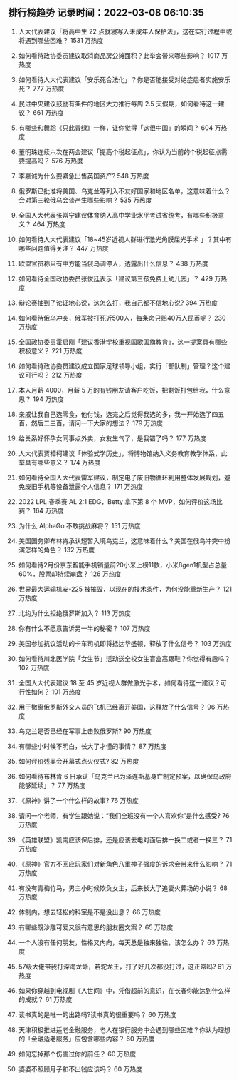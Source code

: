 
## 排行榜趋势 记录时间：2022-03-08 06:10:35
  
  1. 人大代表建议「将高中生 22 点就寝写入未成年人保护法」，这在实行过程中或将遇到哪些困难？ 1531 万热度
    
  2. 如何看待政协委员建议取消商品房公摊面积？此举会带来哪些影响？ 1017 万热度
    
  3. 如何看待人大代表建议「安乐死合法化」？你是否能接受对绝症患者实施安乐死？ 777 万热度
    
  4. 民进中央建议鼓励有条件的地区大力推行每周 2.5 天假期，如何看待这一建议？ 661 万热度
    
  5. 有哪些和舞蹈《只此青绿》一样，让你觉得「这很中国」的瞬间？ 604 万热度
    
  6. 董明珠连续六次在两会建议「提高个税起征点」，你认为当前的个税起征点需要提高吗？ 576 万热度
    
  7. 李嘉诚为什么要紧急出售英国资产? 548 万热度
    
  8. 俄罗斯已批准将美国、乌克兰等列入不友好国家和地区名单，这意味着什么？会对第三轮俄乌会谈产生哪些影响？ 535 万热度
    
  9. 全国人大代表张常宁建议体育纳入高中学业水平考试省统考，有哪些积极意义？ 464 万热度
    
  10. 如何看待人大代表建议「18~45岁近视人群进行激光角膜屈光手术 」？其中有哪些问题值得关注？ 447 万热度
    
  11. 欧盟官员称只有中方能当俄乌调停人，透露出什么信息？ 438 万热度
    
  12. 如何看待全国政协委员张俊廷表示「建议第三孩免费上幼儿园」？ 429 万热度
    
  13. 辩论赛抽到了论证地心说，这怎么打，我自己都不信地心说? 394 万热度
    
  14. 如何看待俄乌冲突，俄军被打死近500人，每条命只赔40万人民币呢？ 230 万热度
    
  15. 全国政协委员霍启刚「建议香港学校重视国歌国旗教育」，这一提案具有哪些积极意义？ 221 万热度
    
  16. 如何看待政协委员建议成立国家足球领导小组，实行「部队制」管理？这个建议可行吗？ 212 万热度
    
  17. 本人月薪 4000，月薪 5 万的有钱朋友请客户吃饭，把剩饭打包给我，什么意思？ 194 万热度
    
  18. 亲戚让我自己选零食，他付钱，选完之后觉得我选的多，我一开始选了四五百，然后二三百，请问一下大家的想法？ 179 万热度
    
  19. 给关系好怀孕女同事点外卖，女友生气了，是我错了吗？ 177 万热度
    
  20. 人大代表贾樟柯建议「体验式学历史」，将博物馆纳入义务教育教学体系，此举具有哪些意义？ 174 万热度
    
  21. 如何看待全国人大代表雷军建议，制定电子废旧物循环利用整体发展规划，避免废旧手机等设备泄露个人信息？ 171 万热度
    
  22. 2022 LPL 春季赛 AL 2:1 EDG，Betty 拿下第 8 个 MVP，如何评价这场比赛？ 164 万热度
    
  23. 为什么 AlphaGo 不敢挑战麻将？ 151 万热度
    
  24. 美国国务卿布林肯承认短暂入境乌克兰，这意味着什么？美国在俄乌冲突中扮演怎样的角色？ 132 万热度
    
  25. 如何看待2月份京东智能手机销量前20小米上榜11款，小米8gen1机型占总量60%，股票却持续崩盘？ 126 万热度
    
  26. 世界最大运输机安-225 被摧毁，以现在的技术条件，为何没能重新生产？ 121 万热度
    
  27. 北约为什么拒绝俄罗斯加入？ 113 万热度
    
  28. 你有什么不愿意告诉另一半的秘密？ 107 万热度
    
  29. 美国参加抗议活动的卡车司机即将抵达华盛顿，释放了什么信号？ 103 万热度
    
  30. 如何看待川北医学院「女生节」活动送全校女生盲盒高跟鞋？你觉得有趣吗？ 102 万热度
    
  31. 全国人大代表建议 18 至 45 岁近视人群做激光手术，如何看待这一建议？可行性如何？ 101 万热度
    
  32. 用于撤离俄罗斯外交人员的飞机已经离开美国，这释放了什么信号？ 96 万热度
    
  33. 乌克兰是否已经在军事上击败俄罗斯? 90 万热度
    
  34. 有哪些小时候不明白，长大了才懂的事情？ 87 万热度
    
  35. 如何评价残奥会开幕式点火仪式? 82 万热度
    
  36. 如何看待布林肯 6 日承认「乌克兰已为泽连斯基身亡制定预案，以确保乌政府能够延续」？ 77 万热度
    
  37. 《原神》讲了一个什么样的故事? 76 万热度
    
  38. 请问一个老师，有学生跟她说：“我们全班没有一个人喜欢你”是什么感受? 76 万热度
    
  39. 《英雄联盟》凯南应该保后排，还是应该去电对面后排一换二或者一换三？ 71 万热度
    
  40. 《原神》官方不回应玩家们对新角色八重神子强度的诉求会带来什么影响？ 71 万热度
    
  41. 有没有青梅竹马，男主小时候欺负女主，后来长大了追妻火葬场的小说？ 68 万热度
    
  42. 体制内，想去轻松的科室是不是没出息？ 66 万热度
    
  43. 有哪些既沙雕可爱又很有意思的朋友圈文案？ 65 万热度
    
  44. 一个人没有任何朋友，性格又内向，每天总是独来独往，该怎么办？ 63 万热度
    
  45. 57级大佬带我打深海龙蜥，若驼龙王，打了好几次都没打过，这正常吗? 61 万热度
    
  46. 如果你穿越到电视剧《人世间》中，凭借超前的意识，在长春你能达到什么样的成就？ 61 万热度
    
  47. 读书真的是唯一的出路吗?读书真的很重要吗？ 60 万热度
    
  48. 天津积极推进适老金融服务，老人在银行服务中会遇到哪些困难？你认为理想的「金融适老服务」应包含哪些内容？ 60 万热度
    
  49. 如何忘掉那个伤害过你的前任？ 60 万热度
    
  50. 婆婆不照顾月子和不出钱应该吗？ 60 万热度
    